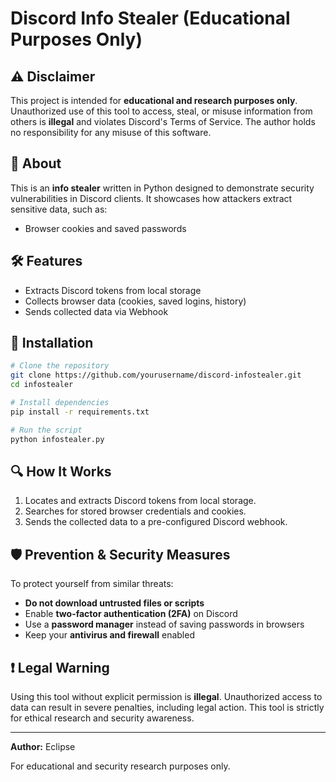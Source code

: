 # Discord Info Stealer (Educational Purposes Only)

## ⚠️ Disclaimer
This project is intended for **educational and research purposes only**. 
Unauthorized use of this tool to access, steal, or misuse information from others is **illegal** and violates Discord's Terms of Service. The author holds no responsibility for any misuse of this software.

## 📌 About
This is an **info stealer** written in Python designed to demonstrate security vulnerabilities in Discord clients. It showcases how attackers extract sensitive data, such as:
- Browser cookies and saved passwords

## 🛠️ Features
- Extracts Discord tokens from local storage
- Collects browser data (cookies, saved logins, history)
- Sends collected data via Webhook

## 🚀 Installation
```sh
# Clone the repository
git clone https://github.com/yourusername/discord-infostealer.git
cd infostealer

# Install dependencies
pip install -r requirements.txt

# Run the script
python infostealer.py
```

## 🔍 How It Works
1. Locates and extracts Discord tokens from local storage.
2. Searches for stored browser credentials and cookies.
3. Sends the collected data to a pre-configured Discord webhook.

## 🛡️ Prevention & Security Measures
To protect yourself from similar threats:
- **Do not download untrusted files or scripts**
- Enable **two-factor authentication (2FA)** on Discord
- Use a **password manager** instead of saving passwords in browsers
- Keep your **antivirus and firewall** enabled

## ❗ Legal Warning
Using this tool without explicit permission is **illegal**. Unauthorized access to data can result in severe penalties, including legal action. This tool is strictly for ethical research and security awareness.

---
**Author:** Eclipse

For educational and security research purposes only.
